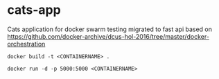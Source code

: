 # cats-app
Cats application for docker swarm testing migrated to fast api based on https://github.com/docker-archive/dcus-hol-2016/tree/master/docker-orchestration


```
docker build -t <CONTAINERNAME> . 
```

```
docker run -d -p 5000:5000 <CONTAINERNAME>
```
